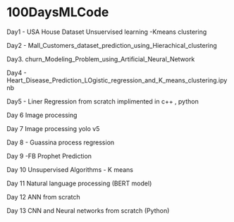 # 100DaysMLCode

Day1 - USA House Dataset Unsuervised learning -Kmeans clustering

Day2 - Mall_Customers_dataset_prediction_using_Hierachical_clustering 

Day3. churn_Modeling_Problem_using_Artificial_Neural_Network

Day4 - Heart_Disease_Prediction_LOgistic_regression_and_K_means_clustering.ipynb

Day5 - Liner Regression from scratch implimented in c++ , python

Day 6  Image processing  

Day 7  Image processing yolo v5

Day 8 - Guassina process regression

Day 9 -FB Prophet Prediction

Day 10 Unsupervised Algorithms - K means

Day 11 Natural language processing (BERT model)

Day 12 ANN from scratch

Day 13 CNN and Neural networks from scratch (Python)

